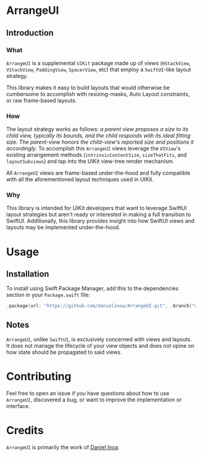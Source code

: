 # ArrangeUI

## Introduction

### What

`ArrangeUI` is a supplemental `UIKit` package made up of views (`HStackView`, `VStackView`, `PaddingView`, `SpacerView`, etc) that employ a `SwiftUI`-like layout strategy.

This library makes it easy to build layouts that would otherwise be cumbersome to accomplish with resizing-masks, Auto Layout constraints, or raw frame-based layouts.

### How

The layout strategy works as follows: _a parent view proposes a size to its child view, typically its bounds, and the child responds with its ideal fitting size. The parent-view honors the child-view's reported size and positions it accordingly._ 
To accomplish this `ArrangeUI` views leverage the `UIView`'s existing arrangement methods (`intrinsicContentSize`, `sizeThatFits`, and `layoutSubviews`) and tap into the UIKit view-tree render mechanism.

All `ArrangeUI` views are frame-based under-the-hood and fully compatible with all the aforementioned layout techniques used in UIKit.

### Why

This library is intended for UIKit developers that want to leverage SwiftUI layout strategies but aren't ready or interested in making a full transition to SwiftUI.
Additionally, this library provides insight into how SwiftUI views and layouts may be implemented under-the-hood.

# Usage

## Installation

To install using Swift Package Manager, add this to the dependencies section in your `Package.swift` file:

```swift
.package(url: "https://github.com/danielinoa/ArrangeUI.git", .branch("main"))
```

## Notes

`ArrangeUI`, unlike `SwiftUI`, is exclusively concerned with views and layouts. It does not manage the lifecycle of your view objects and does not opine on how state should be propagated to said views.

# Contributing

Feel free to open an issue if you have questions about how to use `ArrangeUI`, discovered a bug, or want to improve the implementation or interface.

# Credits

`ArrangeUI` is primarily the work of [Daniel Inoa](https://github.com/danielinoa).
